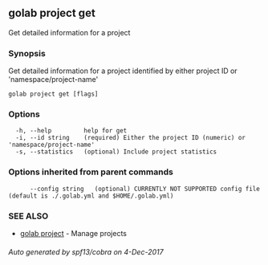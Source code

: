 ## golab project get

Get detailed information for a project

### Synopsis


Get detailed information for a project identified by either project ID or 'namespace/project-name'

```
golab project get [flags]
```

### Options

```
  -h, --help         help for get
  -i, --id string    (required) Either the project ID (numeric) or 'namespace/project-name'
  -s, --statistics   (optional) Include project statistics
```

### Options inherited from parent commands

```
      --config string   (optional) CURRENTLY NOT SUPPORTED config file (default is ./.golab.yml and $HOME/.golab.yml)
```

### SEE ALSO
* [golab project](golab_project.md)	 - Manage projects

###### Auto generated by spf13/cobra on 4-Dec-2017
